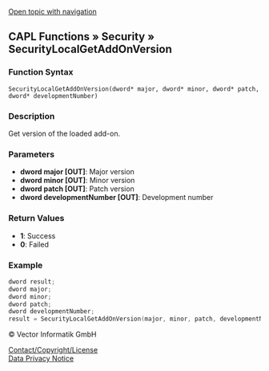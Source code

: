[Open topic with navigation](../../../../../CANoeDEFamily.htm#Topics/CAPLFunctions/Security/Functions/CAPLfunctionSecurityLocalGetAddOnVersion.md)

## CAPL Functions » Security » SecurityLocalGetAddOnVersion

### Function Syntax

`SecurityLocalGetAddOnVersion(dword* major, dword* minor, dword* patch, dword* developmentNumber)`

### Description

Get version of the loaded add-on.

### Parameters

- **dword major [OUT]**: Major version
- **dword minor [OUT]**: Minor version
- **dword patch [OUT]**: Patch version
- **dword developmentNumber [OUT]**: Development number

### Return Values

- **1**: Success
- **0**: Failed

### Example

```c
dword result;
dword major;
dword minor;
dword patch;
dword developmentNumber;
result = SecurityLocalGetAddOnVersion(major, minor, patch, developmentNumber);
```

© Vector Informatik GmbH

[Contact/Copyright/License](../../../Shared/ContactCopyrightLicense.md)  
[Data Privacy Notice](https://www.vector.com/int/en/company/get-info/privacy-policy/)
